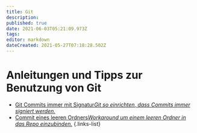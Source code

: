 ```yaml
---
title: Git
description: 
published: true
date: 2021-06-03T05:21:09.973Z
tags: 
editor: markdown
dateCreated: 2021-05-27T07:18:28.502Z
---
```


# Anleitungen und Tipps zur Benutzung von Git

- [Git Commits immer mit Signatur*Git so einrichten, dass Commits immer signiert werden.*](/git/commit_signatur)
- [Commit eines leeren Ordners*Workaround um einem leeren Ordner in das Repo einzubinden.*](/git/commit_leerer_ordner)
{.links-list}